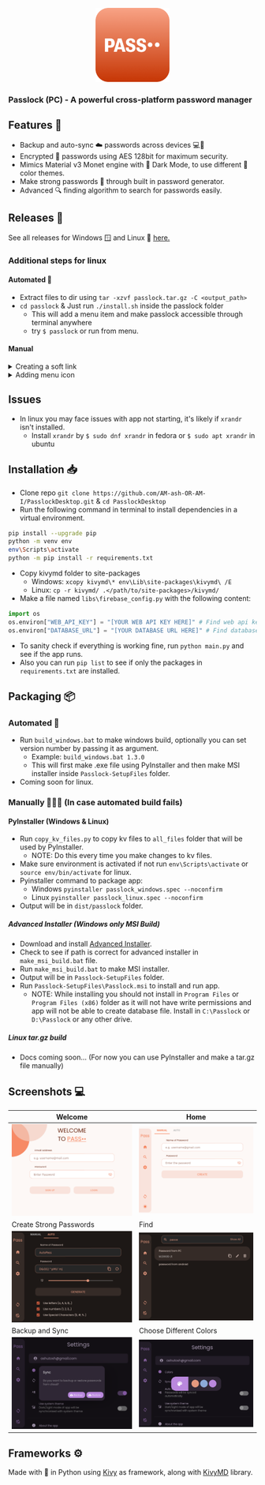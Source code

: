 <p align = "center">
    <img src = "icons/pass.png" height = 150>
</p>

### Passlock (PC) - A powerful cross-platform password manager

## Features 🌟
* Backup and auto-sync ☁️ passwords across devices 💻📱
* Encrypted 🔐 passwords using AES 128bit for maximum security.
* Mimics Material v3 Monet engine with 🌙 Dark Mode, to use different 🎨 color themes.
* Make strong passwords 🔑 through built in password generator.
* Advanced 🔍 finding algorithm to search for passwords easily.

## Releases 🚀
See all releases for Windows 🪟 and Linux 🐧 [here.](https://github.com/AM-ash-OR-AM-I/PasslockDesktop/releases/)
### Additional steps for linux 
#### Automated 🤖
- Extract files to dir using `tar -xzvf passlock.tar.gz -C <output_path>`
- `cd passlock` & Just run `./install.sh` inside the passlock folder
  - This will add a menu item and make passlock accessible through terminal anywhere
  - try `$ passlock` or run from menu.

#### Manual
<details>
<summary>Creating a soft link</summary>
After installing and extracting .tar.gz file in linux to run app anywhere in terminal we can create a softlink like this:

```$ ln -s /path/to/passlock/Passlock /usr/local/bin/passlock```

After this we can run passlock by typing `$ passlock`

</details>
<details>
<summary>Adding menu icon</summary>
    
```bash
cd ~/.local/share/applications
nano passlock.desktop
```
Paste the following lines by specifying the `/path/to/passlock` in `Exec` and `Icon` fields

```ini
[Desktop Entry]
Encoding=UTF-8
Version=1.3.0
Type=Application
Terminal=false
Exec=/path/to/passlock/Passlock
Name=Passlock
Icon=/path/to/passlock/pass.png
```
Now app can be launched from applications menu
</details>

## Issues 
- In linux you may face issues with app not starting, it's likely if `xrandr` isn't installed.
    - Install `xrandr` by `$ sudo dnf xrandr` in fedora or `$ sudo apt xrandr` in ubuntu

  
## Installation 📥
- Clone repo `git clone https://github.com/AM-ash-OR-AM-I/PasslockDesktop.git` & `cd PasslockDesktop`
- Run the following command in terminal to install dependencies in a virtual environment.
```sh
pip install --upgrade pip
python -m venv env
env\Scripts\activate
python -m pip install -r requirements.txt
```
- Copy kivymd folder to site-packages
    - Windows: `xcopy kivymd\* env\Lib\site-packages\kivymd\ /E`
    - Linux: `cp -r kivymd/ .</path/to/site-packages>/kivymd/`
- Make a file named `libs\firebase_config.py` with the following content:
```py
import os
os.environ["WEB_API_KEY"] = "[YOUR WEB API KEY HERE]" # Find web api key in firebase project settings
os.environ["DATABASE_URL"] = "[YOUR DATABASE URL HERE]" # Find database url in firebase project settings
```
- To sanity check if everything is working fine, run `python main.py` and see if the app runs.
- Also you can run `pip list` to see if only the packages in `requirements.txt` are installed.

## Packaging 📦
### Automated 🤖
- Run `build_windows.bat` to make windows build, optionally you can set version number by passing it as argument.
    - Example: `build_windows.bat 1.3.0`
    - This will first make .exe file using PyInstaller and then make MSI installer inside `Passlock-SetupFiles` folder.
- Coming soon for linux.

### Manually 🧑🏻‍💻 (In case automated build fails)
#### PyInstaller (Windows & Linux)
- Run `copy_kv_files.py` to copy kv files to `all_files` folder that will be used by PyInstaller.
    - NOTE: Do this every time you make changes to kv files.
- Make sure environment is activated if not run `env\Scripts\activate` or `source env/bin/activate` for linux.
- Pyinstaller command to package app:
    - Windows `pyinstaller passlock_windows.spec --noconfirm`
    - Linux `pyinstaller passlock_linux.spec --noconfirm`
- Output will be in `dist/passlock` folder.

##### Advanced Installer (Windows only MSI Build)
- Download and install <a href="https://www.advancedinstaller.com/downloads.html">Advanced Installer</a>.
- Check to see if path is correct for advanced installer in `make_msi_build.bat` file.
- Run `make_msi_build.bat` to make MSI installer.
- Output will be in `Passlock-SetupFiles` folder.
- Run `Passlock-SetupFiles\Passlock.msi` to install and run app.
    - NOTE: While installing you should not install in `Program Files` or `Program Files (x86)` folder as it will not have write permissions and app will not be able to create database file. Install in `C:\Passlock` or `D:\Passlock` or any other drive.

##### Linux tar.gz build
- Docs coming soon... (For now you can use PyInstaller and make a tar.gz file manually)

## Screenshots 💻

| Welcome                              | Home                              |
|--------------------------------------|-----------------------------------|
| ![](./screenshots/WelcomeScreen.png) | ![](./screenshots/HomeScreen.png) |
| Create Strong Passwords              | Find                              |
| ![](./screenshots/DarkMode.png)      | ![](./screenshots/FindScreen.png) |
| Backup and Sync                      | Choose Different Colors           |
| ![](./screenshots/sync.png)          | ![](./screenshots/colors.png)     |


## Frameworks ⚙️
Made with 💖 in Python using <a href="https://github.com/kivy/kivy">Kivy</a> as framework, along with
<a href="https://github.com/kivymd/KivyMD">KivyMD</a> library.


